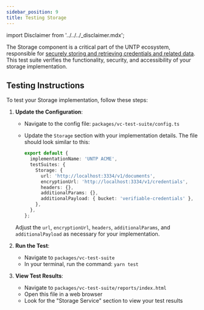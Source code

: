 ```yaml
---
sidebar_position: 9
title: Testing Storage
---
```


import Disclaimer from '../../../\_disclaimer.mdx';

<Disclaimer />

The Storage component is a critical part of the UNTP ecosystem, responsible for [securely storing and retrieving credentials and related data](https://uncefact.github.io/spec-untp/docs/specification/DecentralisedAccessControl). This test suite verifies the functionality, security, and accessibility of your storage implementation.

## Testing Instructions

To test your Storage implementation, follow these steps:

1. **Update the Configuration**:

   - Navigate to the config file: `packages/vc-test-suite/config.ts`
   - Update the `Storage` section with your implementation details. The file should look similar to this:

     ```typescript
     export default {
       implementationName: 'UNTP ACME',
       testSuites: {
         Storage: {
           url: 'http://localhost:3334/v1/documents',
           encryptionUrl: 'http://localhost:3334/v1/credentials',
           headers: {},
           additionalParams: {},
           additionalPayload: { bucket: 'verifiable-credentials' },
         },
       },
     };
     ```

   Adjust the `url`, `encryptionUrl`, `headers`, `additionalParams`, and `additionalPayload` as necessary for your implementation.

2. **Run the Test**:

   - Navigate to `packages/vc-test-suite`
   - In your terminal, run the command: `yarn test`

3. **View Test Results**:
   - Navigate to `packages/vc-test-suite/reports/index.html`
   - Open this file in a web browser
   - Look for the "Storage Service" section to view your test results